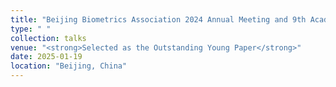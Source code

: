 ```yaml
---
title: "Beijing Biometrics Association 2024 Annual Meeting and 9th Academic Exchange Seminar"
type: " "
collection: talks
venue: "<strong>Selected as the Outstanding Young Paper</strong>"
date: 2025-01-19
location: "Beijing, China"
---
```

